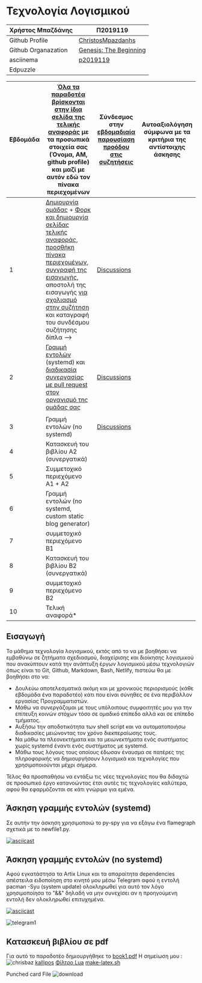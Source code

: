 # Τεχνολογία Λογισμικού 
| Χρήστος Μπαζδάνης | Π2019119 |
| ----------- | ----------- |
| Github Profile | [ChristosMpazdanhs](https://github.com/ChristosMpazdanhs) |
| Github Organazation|[Genesis: The Beginning](https://github.com/Genesis-The-Beginning) |
| asciinema |[p2019119](https://asciinema.org/~p2019119) |
| Edpuzzle | |


| Εβδομάδα | [Όλα τα παραδοτέα βρίσκονται στην ίδια σελίδα της τελικής αναφοράς](https://epidrome.github.io/teaching/deliverables/) με τα προσωπικά στοιχεία σας (Όνομα, ΑΜ, github profile) και μαζί με αυτόν εδώ τον πίνακα περιεχομένων | Σύνδεσμος στην [εβδομαδιαία παρουσίαση προόδου στις συζητήσεις](https://github.com/courses-ionio/help/discussions/categories/show-and-tell) | Αυτοαξιολόγηση σύμφωνα με τα κριτήρια της αντίστοιχης άσκησης |
| --- | --- | --- | --- |
| 1 | [Δημιουργία ομάδας](https://epidrome.github.io/teaching/team/) + [Φορκ και δημιουργία σελίδας τελικής αναφοράς](https://epidrome.github.io/teaching/guide/), [προσθήκη πίνακα περιεχομένων](https://raw.githubusercontent.com/courses-ionio/sw/master/README.md), [συγγραφή της εισαγωγής](https://epidrome.github.io/teaching/intro/), αποστολή της εισαγωγής [για σχολιασμό στην συζήτηση](https://github.com/courses-ionio/sw/discussions/categories/show-and-tell) και καταγραφή του συνδέσμου συζήτησης δίπλα --> |[Discussions](https://github.com/courses-ionio/sw/discussions/1141) | |
| 2 | [Γραμμή εντολών](https://epidrome.github.io/teaching/cli) (systemd) και [διαδικασία συνεργασίας με pull request στον οργανισμό της ομάδας σας](https://epidrome.github.io/teaching/team) |[Discussions](https://github.com/courses-ionio/sw/discussions/1238)
 | |
| 3 | Γραμμή εντολών (no systemd) |[Discussions](https://github.com/courses-ionio/sw/discussions/1320) | |
| 4 | Κατασκευή του βιβλίου Α2 (συνεργατικά) | | |
| 5 | Συμμετοχικό περιεχόμενο A1 + A2 | | |
| 6 | Γραμμή εντολών (no systemd, custom static blog generator) | | |
| 7 | συμμετοχικό περιεχόμενο B1 | | |
| 8 | Κατασκευή του βιβλίου Β2 (συνεργατικά) | | |
| 9 | συμμετοχικό περιεχόμενο B2 | | |
| 10 | Τελική αναφορά* | | |


## Εισαγωγή
Το μάθημα τεχνολογία λογισμικού, εκτός από το να με βοηθήσει να εμβαθύνω σε ζητήματα σχεδιασμού, διαχείρισης και διοίκησης λογισμικού που ανακύπτουν κατά την ανάπτυξη έργων λογισμικού μέσω τεχνολογιών όπως είναι το Git, Github, Markdown, Bash, Netlify, πιστεύω θα με βοηθήσει στο να:
- Δουλεύω αποτελεσματικά ακόμη και με χρονικούς περιορισμούς (κάθε εβδομάδα ένα παραδοτέο) κάτι που είναι σύνηθες σε ένα περιβάλλον εργασίας Προγραμματιστών.
- Μάθω να συνεργάζομαι με τους υπόλοιπους συμφοιτητές μου για την επίτευξη κοινών στόχων τόσο σε ομαδικό επίπεδο αλλά και σε επίπεδο τμήματος.
- Αυξήσω την αποδοτικότητα των shell script και να αυτοματοποιήσω διαδικασίες μειώνοντας τον χρόνο διεκπεραίωσης τους.
- Να μάθω τα πλεονεκτήματα και τα μειωνεκτήματα ενός συστήματος χωρίς systemd έναντι ενός συστήματος με systemd.
- Μάθω τους λόγους τους οποίους έδωσαν έναυσμα σε πατέρες της πληροφορικής να δημιουργήσουν λογισμικά και τεχνολογίες που χρησιμοποιούνται μέχρι σήμερα.

Τέλος θα προσπαθήσω να εντάξω τις νέες τεχνολογίες που θα διδαχτώ σε προσωπικό έργο κατανοώντας έτσι αυτές τις τεχνολογίες καλύτερα, αφού θα εφαρμόζονται σε κάτι γνώριμο για εμένα. 


## Άσκηση γραμμής εντολών (systemd) 
Σε αυτήν την άσκηση χρησιμοποιώ το py-spy για να εξάγω ένα flamegraph σχετικά με το newfile1.py.

[![asciicast](https://asciinema.org/a/7BvuOBjvASTiLZDzjzbXmf7M9.svg)](https://asciinema.org/a/7BvuOBjvASTiLZDzjzbXmf7M9)


## Άσκηση γραμμής εντολών (no systemd) 
Αφού εγκατάστησα τα Artix Linux και τα απαραίτητα dependencies απέστειλα ειδοποίηση στο κινητό μου μέσω Telegram αφού η εντολή pacman -Syu (system update) ολοκληρωθεί για αυτό τον λόγο χρησιμοποίησα το "&&" δηλαδή να μην συνεχίσει αν η προηγούμενη εντολή δεν ολοκληρωθεί επιτυχημένα.

[![asciicast](https://asciinema.org/a/5yR8AwXXKa0LgjsUUiEjjSJH6.svg)](https://asciinema.org/a/5yR8AwXXKa0LgjsUUiEjjSJH6)

![telegram1](https://user-images.githubusercontent.com/72356670/222894802-a2e9c21c-0b00-442b-8c2e-2554083dd17e.png)

## Κατασκευή βιβλίου σε pdf 
Για αυτό το παραδοτέο δημιουργήθηκε το [book1.pdf](https://github.com/ChristosMpazdanhs/kallipos/blob/master/book/book1.pdf)
Η σημείωση μου :
![chrisbaz](https://user-images.githubusercontent.com/72356670/223227907-3beeab7f-d6b1-4d0b-8cf3-55075d17fc3e.png)
[kallipos](https://github.com/ChristosMpazdanhs/kallipos/)
[Φίλτρο Lua](https://github.com/ChristosMpazdanhs/kallipos/blob/master/comment.lua)
[make-latex.sh](https://github.com/ChristosMpazdanhs/kallipos/blob/master/make-latex.sh)

Punched card File
![download](https://user-images.githubusercontent.com/72356670/223228351-4965d5df-b8eb-4ebd-af13-f42913f6db3b.jpg)



